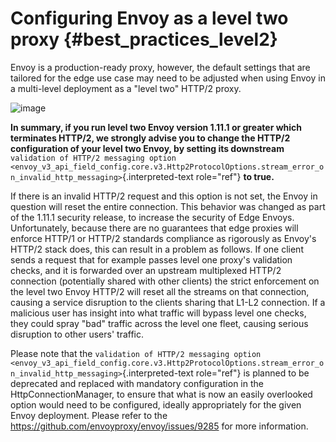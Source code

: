 Configuring Envoy as a level two proxy {#best_practices_level2}
======================================

Envoy is a production-ready proxy, however, the default settings that
are tailored for the edge use case may need to be adjusted when using
Envoy in a multi-level deployment as a \"level two\" HTTP/2 proxy.

![image](/_static/multilevel_deployment.svg)

**In summary, if you run level two Envoy version 1.11.1 or greater which
terminates HTTP/2, we strongly advise you to change the HTTP/2
configuration of your level two Envoy, by setting its downstream**
`validation of HTTP/2 messaging option <envoy_v3_api_field_config.core.v3.Http2ProtocolOptions.stream_error_on_invalid_http_messaging>`{.interpreted-text
role="ref"} **to true.**

If there is an invalid HTTP/2 request and this option is not set, the
Envoy in question will reset the entire connection. This behavior was
changed as part of the 1.11.1 security release, to increase the security
of Edge Envoys. Unfortunately, because there are no guarantees that edge
proxies will enforce HTTP/1 or HTTP/2 standards compliance as rigorously
as Envoy's HTTP/2 stack does, this can result in a problem as follows.
If one client sends a request that for example passes level one proxy\'s
validation checks, and it is forwarded over an upstream multiplexed
HTTP/2 connection (potentially shared with other clients) the strict
enforcement on the level two Envoy HTTP/2 will reset all the streams on
that connection, causing a service disruption to the clients sharing
that L1-L2 connection. If a malicious user has insight into what traffic
will bypass level one checks, they could spray "bad" traffic across the
level one fleet, causing serious disruption to other users' traffic.

Please note that the
`validation of HTTP/2 messaging option <envoy_v3_api_field_config.core.v3.Http2ProtocolOptions.stream_error_on_invalid_http_messaging>`{.interpreted-text
role="ref"} is planned to be deprecated and replaced with mandatory
configuration in the HttpConnectionManager, to ensure that what is now
an easily overlooked option would need to be configured, ideally
appropriately for the given Envoy deployment. Please refer to the
<https://github.com/envoyproxy/envoy/issues/9285> for more information.
